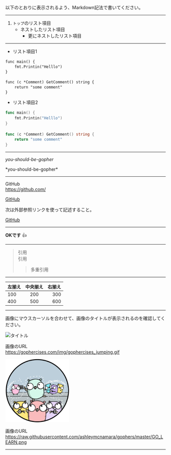 以下のとおりに表示されるよう、Markdown記法で書いてください。

---

1. `トップ`のリスト項目
    * ネストしたリスト項目
        * 更にネストしたリスト項目

---

* リスト項目1
```
func main() {
    fmt.Printin("Helllo")
}

func (c *Comment) GetComment() string {
    return "some comment"
}
```

* リスト項目2
```go
func main() {
    fmt.Printin("Helllo")
}

func (c *Comment) GetComment() string {
    return "some comment"
}
```

---

*you-should-be-gopher*

\*you-should-be-gopher*

---

GitHub  
https://github.com/

[GitHub](https://github.com/ )

次は外部参照リンクを使って記述すること。

[GitHub][1]

[1]:https://gist.github.com/bcts369/GitHub

---

**OKです**  :+1:

---

>引用  
>引用
>>多重引用

---

|左揃え|中央揃え|右揃え|
|:-- | :-: | --:|
|100|200|300|
|400|500|600|

---

画像にマウスカーソルを合わせて、画像のタイトルが表示されるのを確認してください。

![](https://gophercises.com/img/gophercises_jumping.gif "タイトル")

画像のURL  
https://gophercises.com/img/gophercises_jumping.gif

<img src="https://raw.githubusercontent.com/ashleymcnamara/gophers/master/GO_LEARN.png" title="タイトル" width=200px>

画像のURL  
https://raw.githubusercontent.com/ashleymcnamara/gophers/master/GO_LEARN.png

---